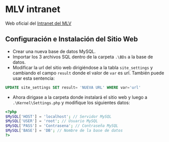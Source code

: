 # MLV intranet
Web oficial del [Intranet del MLV](https://mlv-intranet.org/)
## Configuración e Instalación del Sitio Web
- Crear una nueva base de datos MySQL.
- Importar los 3 archivos SQL dentro de la carpeta `.\BDs` a la base de datos.
- Modificar la url del sitio web dirigiéndose a la tabla `site_settings`  y cambiando el campo `result` donde el valor de `var` es url. También puede usar esta sentencia:

```SQL
UPDATE site_settings SET result= 'NUEVA URL' WHERE var='url'
```
- Ahora dirigase a la carpeta donde instalará el sitio web y luego a `.\Kernel\Settings.php` y modifique los siguientes datos:
```php
<?php
$MySQL['HOST'] = 'localhost'; // Servidor MySQL
$MySQL['USER'] = 'root'; // Usuario MySQL
$MySQL['PASS'] = 'Contrasena'; // Contraseña MySQL
$MySQL['BASE'] = 'DB'; // Nombre de la base de datos
?>
```
